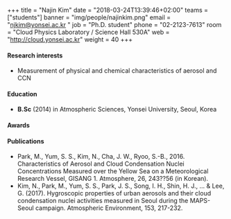 +++
title = "Najin Kim"
date = "2018-03-24T13:39:46+02:00"
teams = ["students"]
banner = "img/people/najinkim.png"
email = "njkim@yonsei.ac.kr "
job = "Ph.D. student"
phone = "02-2123-7613"
room = "Cloud Physics Laboratory / Science Hall 530A"
web = "http://cloud.yonsei.ac.kr"
weight = 40
+++

#### Research interests
+ Measurement of physical and chemical characteristics of aerosol and CCN

#### Education
 + **B.Sc** (2014) in Atmospheric Sciences, Yonsei University, Seoul, Korea

#### Awards

#### Publications
+ Park, M., Yum, S. S., Kim, N., Cha, J. W., Ryoo, S.-B., 2016. Characteristics of Aerosol and Cloud Condensation Nuclei Concentrations Measured over the Yellow Sea on a Meteorological Research Vessel, GISANG 1. Atmosphere, 26, 243??56 (in Korean).
+ Kim, N., Park, M., Yum, S. S., Park, J. S., Song, I. H., Shin, H. J., ... & Lee, G. (2017). Hygroscopic properties of urban aerosols and their cloud condensation nuclei activities measured in Seoul during the MAPS-Seoul campaign. Atmospheric Environment, 153, 217-232.

